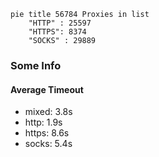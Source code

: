 
```mermaid
pie title 56784 Proxies in list
    "HTTP" : 25597
    "HTTPS": 8374
    "SOCKS" : 29889
```

### Some Info
#### Average Timeout

- mixed: 3.8s
- http: 1.9s
- https: 8.6s
- socks: 5.4s